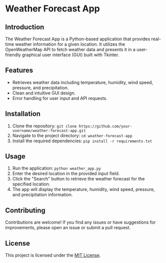 # Weather Forecast App

## Introduction
The Weather Forecast App is a Python-based application that provides real-time weather information for a given location. It utilizes the OpenWeatherMap API to fetch weather data and presents it in a user-friendly graphical user interface (GUI) built with Tkinter.

## Features
- Retrieves weather data including temperature, humidity, wind speed, pressure, and precipitation.
- Clean and intuitive GUI design.
- Error handling for user input and API requests.

## Installation
1. Clone the repository: `git clone https://github.com/your-username/weather-forecast-app.git`
2. Navigate to the project directory: `cd weather-forecast-app`
3. Install the required dependencies: `pip install -r requirements.txt`

## Usage
1. Run the application: `python weather_app.py`
2. Enter the desired location in the provided input field.
3. Click the "Search" button to retrieve the weather forecast for the specified location.
4. The app will display the temperature, humidity, wind speed, pressure, and precipitation information.

## Contributing
Contributions are welcome! If you find any issues or have suggestions for improvements, please open an issue or submit a pull request.

## License
This project is licensed under the [MIT License](LICENSE).
